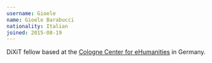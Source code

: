 ```yaml
---
username: Gioele
name: Gioele Barabucci
nationality: Italian
joined: 2015-08-19
---
```

DiXiT fellow based at the [Cologne Center for eHumanities](http://cceh.uni-koeln.de/) in Germany.
